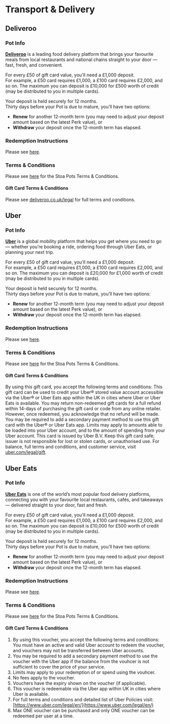 # Transport & Delivery

## Deliveroo

### Pot Info

[**Deliveroo**](https://www.deliveroo.co.uk) is a leading food delivery platform that brings your favourite meals from local restaurants and national chains straight to your door — fast, fresh, and convenient.

For every £50 of gift card value, you'll need a £1,000 deposit.\
For example, a £50 card requires £1,000, a £100 card requires £2,000, and so on. The maximum you can deposit is £10,000 for £500 worth of credit (may be distributed to you in multiple cards).

Your deposit is held securely for 12 months.\
Thirty days before your Pot is due to mature, you’ll have two options:

* **Renew** for another 12-month term (you may need to adjust your deposit amount based on the latest Perk value), or
* **Withdraw** your deposit once the 12-month term has elapsed.

### Redemption Instructions

Please see [here](../perk-redemption-instructions-list/experiences.md#ticketmaster).

### Terms & Conditions

Please see [here](https://app.stoa.money/terms-and-conditions) for the Stoa Pots Terms & Conditions.

#### Gift Card Terms & Conditions

Please see [deliveroo.co.uk/legal](https://deliveroo.co.uk/legal) for full terms and conditions.

## Uber

### Pot Info

[**Uber**](https://www.uber.com) is a global mobility platform that helps you get where you need to go — whether you’re booking a ride, ordering food through Uber Eats, or planning your next trip.

For every £50 of gift card value, you'll need a £1,000 deposit.\
For example, a £50 card requires £1,000, a £100 card requires £2,000, and so on. The maximum you can deposit is £20,000 for £1,000 worth of credit (may be distributed to you in multiple cards).

Your deposit is held securely for 12 months.\
Thirty days before your Pot is due to mature, you’ll have two options:

* **Renew** for another 12-month term (you may need to adjust your deposit amount based on the latest Perk value), or
* **Withdraw** your deposit once the 12-month term has elapsed.

### Redemption Instructions

Please see [here](../perk-redemption-instructions-list/experiences.md#ticketmaster).

### Terms & Conditions

Please see [here](https://app.stoa.money/terms-and-conditions) for the Stoa Pots Terms & Conditions.

#### Gift Card Terms & Conditions

By using this gift card, you accept the following terms and conditions: This gift card can be used to credit your Uber® stored value account accessible via the Uber® or Uber Eats app within the UK in cities where Uber or Uber Eats is available. You may return non-redeemed gift cards for a full refund within 14-days of purchasing the gift card or code from any online retailer. However, once redeemed, you acknowledge that no refund will be made. You may be required to add a secondary payment method to use this gift card with the Uber® or Uber Eats app. Limits may apply to amounts able to be loaded into your Uber account, and to the amount of spending from your Uber account. This card is issued by Uber B.V. Keep this gift card safe; issuer is not responsible for lost or stolen cards, or unauthorised use. For balance, full terms and conditions, and customer service, visit [uber.com/legal/gift](https://uber.com/legal/gift).

## Uber Eats

### Pot Info

[**Uber Eats**](https://www.ubereats.com) is one of the world’s most popular food delivery platforms, connecting you with your favourite local restaurants, cafés, and takeaways — delivered straight to your door, fast and fresh.

For every £50 of gift card value, you'll need a £1,000 deposit.\
For example, a £50 card requires £1,000, a £100 card requires £2,000, and so on. The maximum you can deposit is £10,000 for £500 worth of credit (may be distributed to you in multiple cards).

Your deposit is held securely for 12 months.\
Thirty days before your Pot is due to mature, you’ll have two options:

* **Renew** for another 12-month term (you may need to adjust your deposit amount based on the latest Perk value), or
* **Withdraw** your deposit once the 12-month term has elapsed.

### Redemption Instructions

Please see [here](../perk-redemption-instructions-list/experiences.md#ticketmaster).

### Terms & Conditions

Please see [here](https://app.stoa.money/terms-and-conditions) for the Stoa Pots Terms & Conditions.

#### Gift Card Terms & Conditions

1. By using this voucher, you accept the following terms and conditions: You must have an active and valid Uber account to redeem the voucher, and vouchers may not be transferred between Uber accounts.
2. You may be required to add a secondary payment method to use the voucher with the Uber app if the balance from the vouhcer is not sufficient to cover the price of your service.
3. Limits may apply to your redemption of or spend using the vouhcer.
4. No fees apply to the voucher.
5. Vouchers have the expiry shown on the voucher (if applicable).&#x20;
6. This voucher is redeemable via the Uber app within UK in cities where Uber is available.
7. For full terms and conditions and detailed list of Uber Policies visit: [https://www.uber.com/legal/en/](https://www.uber.com/legal/en/)
8. Max ONE voucher can be purchased and only ONE voucher can be redeemed per user at a time.
